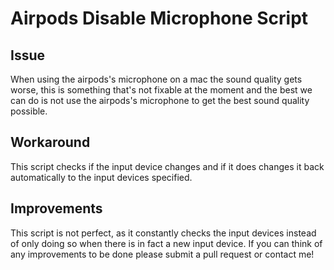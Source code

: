 # Airpods Disable Microphone Script

## Issue

When using the airpods's microphone on a mac the sound quality gets worse, this is something that's not fixable at the moment and the best we can do is not use the airpods's microphone to get the best sound quality possible.

## Workaround

This script checks if the input device changes and if it does changes it back automatically to the input devices specified.

## Improvements

This script is not perfect, as it constantly checks the input devices instead of only doing so when there is in fact a new input device. If you can think of any improvements to be done please submit a pull request or contact me!
